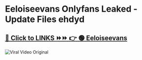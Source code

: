 
 # Eeloiseevans Onlyfans Leaked - Update Files ehdyd

## <h2><a href="https://clipsfans.com/Eeloiseevans&ref=git">🔗 Click to LINKS ⏩⏩ 👉 🟢 Eeloiseevans </a></h2>

<a href="https://clipsfans.com/Eeloiseevans&ref=git" rel="nofollow" data-target="animated-image.originalLink"><img src="https://i.ibb.co.com/xMMVF88/686577567.gif" alt="Viral Video Original" style="max-width: 100%; display: inline-block;" data-target="animated-image.originalImage"></a>

